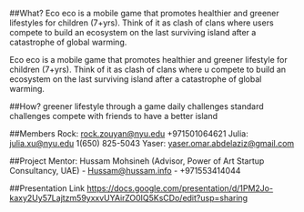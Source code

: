 ##What?
Eco eco is a mobile game that promotes healthier and greener lifestyles for children (7+yrs). Think of it as clash of clans where users compete to build an ecosystem on the last surviving island after a catastrophe of global warming.


Eco eco is a mobile game that promotes healthier and greener lifestyle for children (7+yrs). Think of it as clash of clans where u compete to build an ecosystem on the last surviving island after a catastrophe of global warming.

##How?
greener lifestyle through a game
daily challenges
standard challenges
compete with friends to have a better island


##Members
Rock: rock.zouyan@nyu.edu +971501064621
Julia: julia.xu@nyu.edu 1(650) 825-5043
Yaser: yaser.omar.abdelaziz@gmail.com


##Project Mentor: 
Hussam Mohsineh (Advisor, Power of Art Startup Consultancy, UAE) - Hussam@hussam.info - +971553414044

##Presentation Link
https://docs.google.com/presentation/d/1PM2Jo-kaxy2Uy57Lajtzm59yxxvUYAirZO0IQ5KsCDo/edit?usp=sharing

